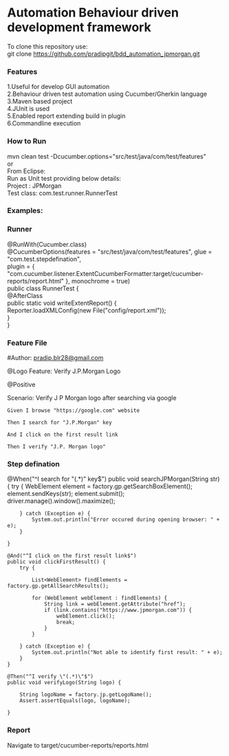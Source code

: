 # Automation Behaviour driven development framework

To clone this repository use:  
git clone https://github.com/pradipgit/bdd_automation_jpmorgan.git

### Features
1.Useful for develop GUI automation   
2.Behaviour driven test automation using Cucumber/Gherkin language   
3.Maven based project  
4.JUnit is used  
5.Enabled report extending build in plugin  
6.Commandline execution 

### How to Run
mvn clean test -Dcucumber.options="src/test/java/com/test/features"  
or  
From Eclipse:   
Run as Unit test providing below details:  
Project : JPMorgan  
Test class: com.test.runner.RunnerTest  

### Examples:

### Runner
@RunWith(Cucumber.class)  
@CucumberOptions(features = "src/test/java/com/test/features", glue = "com.test.stepdefination",   
plugin = { "com.cucumber.listener.ExtentCucumberFormatter:target/cucumber-reports/report.html" }, monochrome = true)  
public class RunnerTest {  
	@AfterClass  
	public static void writeExtentReport() {  
		Reporter.loadXMLConfig(new File("config/report.xml"));  
	}  
}  

### Feature File

#Author: pradip.blr28@gmail.com

@Logo
Feature: Verify J.P.Morgan Logo

  @Positive
  
  Scenario: Verify J P Morgan logo after searching via google
  
    Given I browse "https://google.com" website
    
    Then I search for "J.P.Morgan" key
    
    And I click on the first result link
    
    Then I verify "J.P. Morgan logo"


### Step defination 

@When("^I search for \"(.*)\" key$")
	public void searchJPMorgan(String str) {
		try {
			WebElement element = factory.gp.getSearchBoxElement();
			element.sendKeys(str);
			element.submit();
			driver.manage().window().maximize();

		} catch (Exception e) {
			System.out.println("Error occured during opening browser: " + e);
		}

	}

	@And("^I click on the first result link$")
	public void clickFirstResult() {
		try {

			List<WebElement> findElements = factory.gp.getAllSearchResults();

			for (WebElement webElement : findElements) {
				String link = webElement.getAttribute("href");
				if (link.contains("https://www.jpmorgan.com")) {
					webElement.click();
					break;
				}
			}

		} catch (Exception e) {
			System.out.println("Not able to identify first result: " + e);
		}
	}

	@Then("^I verify \"(.*)\"$")
	public void verifyLogo(String logo) {

		String logoName = factory.jp.getLogoName();
		Assert.assertEquals(logo, logoName);

	}

### Report  
Navigate to target/cucumber-reports/reports.html  



